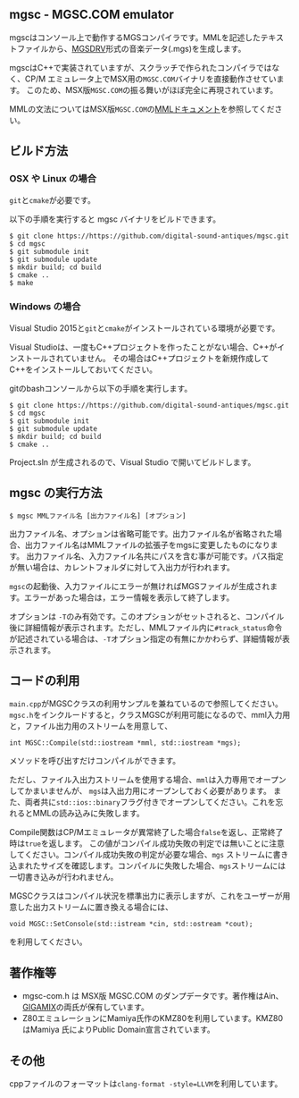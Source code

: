 ## mgsc - MGSC.COM emulator

mgscはコンソール上で動作するMGSコンパイラです。MMLを記述したテキストファイルから、[MGSDRV](http://www.gigamix.jp/mgsdrv/)形式の音楽データ(.mgs)を生成します。

mgscはC++で実装されていますが、スクラッチで作られたコンパイラではなく、CP/M エミュレータ上でMSX用の`MGSC.COM`バイナリを直接動作させています。
このため、MSX版`MGSC.COM`の振る舞いがほぼ完全に再現されています。

MMLの文法についてはMSX版`MGSC.COM`の[MMLドキュメント](http://www.gigamix.jp/mgsdrv/MGSC111.TXT)を参照してください。

## ビルド方法

### OSX や Linux の場合
`git`と`cmake`が必要です。

以下の手順を実行すると mgsc バイナリをビルドできます。

```
$ git clone https://https://github.com/digital-sound-antiques/mgsc.git
$ cd mgsc
$ git submodule init
$ git submodule update
$ mkdir build; cd build
$ cmake ..
$ make
```

### Windows の場合

Visual Studio 2015と`git`と`cmake`がインストールされている環境が必要です。

Visual Studioは、一度もC++プロジェクトを作ったことがない場合、C++がインストールされていません。
その場合はC++プロジェクトを新規作成してC++をインストールしておいてください。

gitのbashコンソールから以下の手順を実行します。

```
$ git clone https://https://github.com/digital-sound-antiques/mgsc.git
$ cd mgsc
$ git submodule init
$ git submodule update
$ mkdir build; cd build
$ cmake ..
```


Project.sln が生成されるので、Visual Studio で開いてビルドします。

## mgsc の実行方法

```
$ mgsc MMLファイル名 [出力ファイル名] [オプション]
```

出力ファイル名、オプションは省略可能です。出力ファイル名が省略された場合、出力ファイル名はMMLファイルの拡張子をmgsに変更したものになります。
出力ファイル名、入力ファイル名共にパスを含む事が可能です。パス指定が無い場合は、カレントフォルダに対して入出力が行われます。

`mgsc`の起動後、入力ファイルにエラーが無ければMGSファイルが生成されます。エラーがあった場合は，エラー情報を表示して終了します。

オプションは `-T`のみ有効です。このオプションがセットされると、コンパイル後に詳細情報が表示されます。ただし、MMLファイル内に`#track_status`命令
が記述されている場合は、`-T`オプション指定の有無にかかわらず、詳細情報が表示されます。

## コードの利用

`main.cpp`がMGSCクラスの利用サンプルを兼ねているので参照してください。
`mgsc.h`をインクルードすると，クラスMGSCが利用可能になるので、mml入力用と，ファイル出力用のストリームを用意して、

```
int MGSC::Compile(std::iostream *mml, std::iostream *mgs);
```

メソッドを呼び出すだけコンパイルができます。

ただし、ファイル入出力ストリームを使用する場合、`mml`は入力専用でオープンしてかまいませんが、
`mgs`は入出力用にオープンしておく必要があります。
また、両者共に`std::ios::binary`フラグ付きでオープンしてください。これを忘れるとMMLの読み込みに失敗します。

Compile関数はCP/Mエミュレータが異常終了した場合`false`を返し、正常終了時は`true`を返します。
この値がコンパイル成功失敗の判定では無いことに注意してください。コンパイル成功失敗の判定が必要な場合、`mgs`
ストリームに書き込まれたサイズを確認します。コンパイルに失敗した場合、`mgs`ストリームには一切書き込みが行われません。

MGSCクラスはコンパイル状況を標準出力に表示しますが、これをユーザーが用意した出力ストリームに置き換える場合には、

```
void MGSC::SetConsole(std::istream *cin, std::ostream *cout);
```

を利用してください。

## 著作権等

- mgsc-com.h は MSX版 MGSC.COM のダンプデータです。著作権はAin、[GIGAMIX](http://www.gigamix.jp/mgsdrv/)の両氏が保有しています。
- Z80エミュレーションにMamiya氏作のKMZ80を利用しています。KMZ80はMamiya 氏によりPublic Domain宣言されています。

## その他　

cppファイルのフォーマットは`clang-format -style=LLVM`を利用しています。

